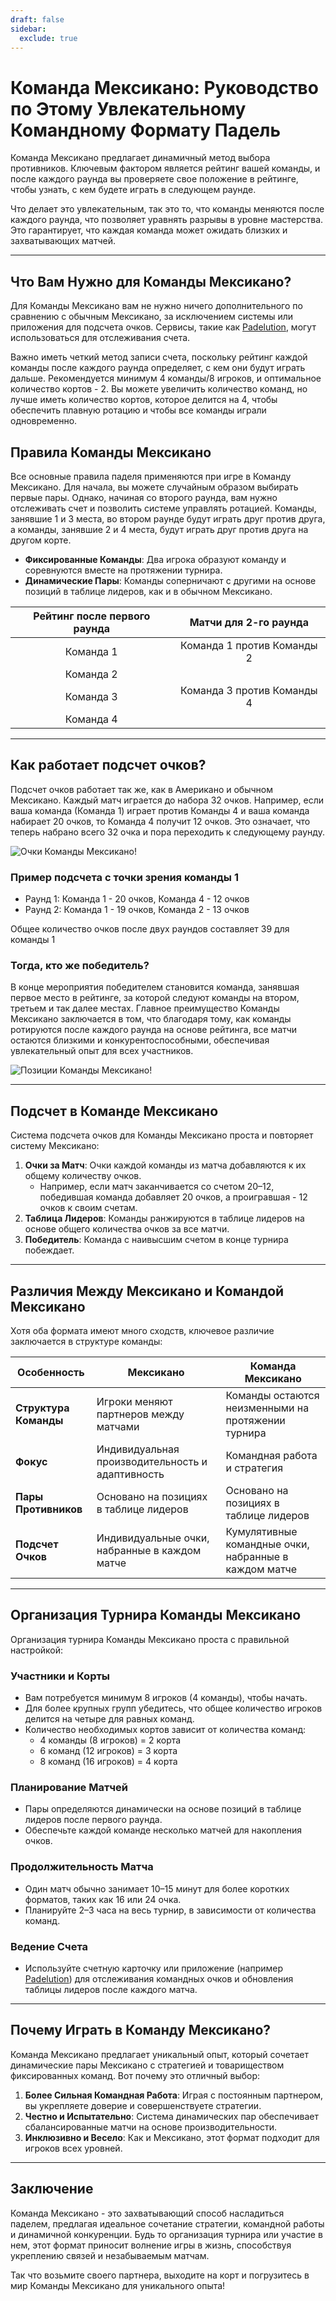 ```yaml
---
draft: false
sidebar:
  exclude: true
---
```

# Команда Мексикано: Руководство по Этому Увлекательному Командному Формату Падель

Команда Мексикано предлагает динамичный метод выбора противников. Ключевым фактором является рейтинг вашей команды, и после каждого раунда вы проверяете свое положение в рейтинге, чтобы узнать, с кем будете играть в следующем раунде.

Что делает это увлекательным, так это то, что команды меняются после каждого раунда, что позволяет уравнять разрывы в уровне мастерства. Это гарантирует, что каждая команда может ожидать близких и захватывающих матчей.

---

## Что Вам Нужно для Команды Мексикано?

Для Команды Мексикано вам не нужно ничего дополнительного по сравнению с обычным Мексикано, за исключением системы или приложения для подсчета очков. Сервисы, такие как [Padelution](https://www.padelution.com/americano), могут использоваться для отслеживания счета.

Важно иметь четкий метод записи счета, поскольку рейтинг каждой команды после каждого раунда определяет, с кем они будут играть дальше. Рекомендуется минимум 4 команды/8 игроков, и оптимальное количество кортов - 2. Вы можете увеличить количество команд, но лучше иметь количество кортов, которое делится на 4, чтобы обеспечить плавную ротацию и чтобы все команды играли одновременно.

## Правила Команды Мексикано

Все основные правила паделя применяются при игре в Команду Мексикано. Для начала, вы можете случайным образом выбирать первые пары. Однако, начиная со второго раунда, вам нужно отслеживать счет и позволить системе управлять ротацией. Команды, занявшие 1 и 3 места, во втором раунде будут играть друг против друга, а команды, занявшие 2 и 4 места, будут играть друг против друга на другом корте.

- **Фиксированные Команды**: Два игрока образуют команду и соревнуются вместе на протяжении турнира.
- **Динамические Пары**: Команды соперничают с другими на основе позиций в таблице лидеров, как и в обычном Мексикано.

| Рейтинг после первого раунда | Матчи для 2-го раунда |
|:---------------------------:|:---------------------:|
|            Команда 1           |   Команда 1 против Команды 2   |
|            Команда 2           |                       |
|            Команда 3           |   Команда 3 против Команды 4   |
|            Команда 4           |                       |

---

## Как работает подсчет очков?

Подсчет очков работает так же, как в Американо и обычном Мексикано. Каждый матч играется до набора 32 очков. Например, если ваша команда (Команда 1) играет против Команды 4 и ваша команда набирает 20 очков, то Команда 4 получит 12 очков. Это означает, что теперь набрано всего 32 очка и пора переходить к следующему раунду.

![Очки Команды Мексикано!](/ru/images/team-mexicano-scores.png "Очки Команды Мексикано!")

### Пример подсчета с точки зрения команды 1
- Раунд 1: Команда 1 - 20 очков, Команда 4 - 12 очков
- Раунд 2: Команда 1 - 19 очков, Команда 2 - 13 очков

Общее количество очков после двух раундов составляет 39 для команды 1

### Тогда, кто же победитель?
В конце мероприятия победителем становится команда, занявшая первое место в рейтинге, за которой следуют команды на втором, третьем и так далее местах. Главное преимущество Команды Мексикано заключается в том, что благодаря тому, как команды ротируются после каждого раунда на основе рейтинга, все матчи остаются близкими и конкурентоспособными, обеспечивая увлекательный опыт для всех участников.

![Позиции Команды Мексикано!](/ru/images/team-mexicano-standing.png "Позиции Команды Мексикано")

---

## Подсчет в Команде Мексикано

Система подсчета очков для Команды Мексикано проста и повторяет систему Мексикано:

1. **Очки за Матч**: Очки каждой команды из матча добавляются к их общему количеству очков.
   - Например, если матч заканчивается со счетом 20–12, победившая команда добавляет 20 очков, а проигравшая - 12 очков к своим счетам.
2. **Таблица Лидеров**: Команды ранжируются в таблице лидеров на основе общего количества очков за все матчи.
3. **Победитель**: Команда с наивысшим счетом в конце турнира побеждает.

---

## Различия Между Мексикано и Командой Мексикано

Хотя оба формата имеют много сходств, ключевое различие заключается в структуре команды:

| **Особенность**            | **Мексикано**                                     | **Команда Мексикано**                                  |
|-------------------------|-------------------------------------------------|---------------------------------------------------|
| **Структура Команды**      | Игроки меняют партнеров между матчами         | Команды остаются неизменными на протяжении турнира      |
| **Фокус**               | Индивидуальная производительность и адаптивность         | Командная работа и стратегия                   |
| **Пары Противников**    | Основано на позициях в таблице лидеров                  | Основано на позициях в таблице лидеров                    |
| **Подсчет Очков**             | Индивидуальные очки, набранные в каждом матче        | Кумулятивные командные очки, набранные в каждом матче     |

---

## Организация Турнира Команды Мексикано

Организация турнира Команды Мексикано проста с правильной настройкой:

### Участники и Корты
- Вам потребуется минимум 8 игроков (4 команды), чтобы начать.
- Для более крупных групп убедитесь, что общее количество игроков делится на четыре для равных команд.
- Количество необходимых кортов зависит от количества команд:
  - 4 команды (8 игроков) = 2 корта
  - 6 команд (12 игроков) = 3 корта
  - 8 команд (16 игроков) = 4 корта

### Планирование Матчей
- Пары определяются динамически на основе позиций в таблице лидеров после первого раунда.
- Обеспечьте каждой команде несколько матчей для накопления очков.

### Продолжительность Матча
- Один матч обычно занимает 10–15 минут для более коротких форматов, таких как 16 или 24 очка.
- Планируйте 2–3 часа на весь турнир, в зависимости от количества команд.

### Ведение Счета
- Используйте счетную карточку или приложение (например [Padelution](https://www.padelution.com/americano)) для отслеживания командных очков и обновления таблицы лидеров после каждого матча.

---

## Почему Играть в Команду Мексикано?

Команда Мексикано предлагает уникальный опыт, который сочетает динамические пары Мексикано с стратегией и товариществом фиксированных команд. Вот почему это отличный выбор:

1. **Более Сильная Командная Работа**: Играя с постоянным партнером, вы укрепляете доверие и совершенствуете стратегии.
2. **Честно и Испытательно**: Система динамических пар обеспечивает сбалансированные матчи на основе производительности.
3. **Инклюзивно и Весело**: Как и Мексикано, этот формат подходит для игроков всех уровней.

---

## Заключение

Команда Мексикано - это захватывающий способ насладиться паделем, предлагая идеальное сочетание стратегии, командной работы и динамичной конкуренции. Будь то организация турнира или участие в нем, этот формат приносит волнение игры в жизнь, способствуя укреплению связей и незабываемым матчам.

Так что возьмите своего партнера, выходите на корт и погрузитесь в мир Команды Мексикано для уникального опыта!
